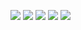 

<!-- ![](https://web.archive.org/web/20091018235734/http://www.geocities.com/johnv56/flameline.gif) -->
<!-- ![](https://web.archive.org/web/20090809090723/http://www.geocities.com/johnmaierperrycountyindiana/FlagUSWavePole.gif) -->
<!-- ![](https://web.archive.org/web/20090809090723/http://www.geocities.com/johnmaierperrycountyindiana/FlagUSWavePole.gif) -->
<!-- ![](https://web.archive.org/web/20090809090723/http://www.geocities.com/johnmaierperrycountyindiana/FlagUSWavePole.gif) -->
<!-- ![](https://web.archive.org/web/20090809090723/http://www.geocities.com/johnmaierperrycountyindiana/FlagUSWavePole.gif) -->
<!-- ![](https://web.archive.org/web/20090809090723/http://www.geocities.com/johnmaierperrycountyindiana/FlagUSWavePole.gif) -->
<!-- ![](https://web.archive.org/web/20090809090723/http://www.geocities.com/johnmaierperrycountyindiana/FlagUSWavePole.gif) -->
<!-- ![](https://web.archive.org/web/20090809090723/http://www.geocities.com/johnmaierperrycountyindiana/FlagUSWavePole.gif) -->
<!-- ![](https://web.archive.org/web/20090809090723/http://www.geocities.com/johnmaierperrycountyindiana/FlagUSWavePole.gif) -->
<!-- ![](https://web.archive.org/web/20090809090723/http://www.geocities.com/johnmaierperrycountyindiana/FlagUSWavePole.gif) -->
<!-- ![](https://web.archive.org/web/20090809090723/http://www.geocities.com/johnmaierperrycountyindiana/FlagUSWavePole.gif) -->
<!-- ![](https://web.archive.org/web/20090809090723/http://www.geocities.com/johnmaierperrycountyindiana/FlagUSWavePole.gif) -->
<!-- ![](https://web.archive.org/web/20090829171122im_/http://geocities.com/EnchantedForest/Cottage/9339/hello1.gif) -->
<!-- ![](https://web.archive.org/web/20090829192142im_/http://www.geocities.com/vis3_2003/welcome1.gif) -->
<!-- ![](https://web.archive.org/web/20090727212910im_/http://ar.geocities.com/santilandia2_com/welcome1.gif) -->
<!-- ![](https://web.archive.org/web/20091024094134im_/http://www.geocities.com/liquordepot1/welcome13d.gif) -->
![](https://web.archive.org/web/20090829203537im_/http://geocities.com/~robink/anihello.gif)
![](https://web.archive.org/web/20090821200606im_/http://geocities.com/SoHo/Atrium/3987/Hello.gif)
![](https://web.archive.org/web/20091026135109im_/http://uk.geocities.com/pentecostaluk/bearhello.gif)
![](https://web.archive.org/web/20090829143431im_/http://geocities.com/hellomisty/dove5.gif)
![](https://web.archive.org/web/20091026140310im_/http://geocities.com/jerseygalhello/ladyclap.gif)
<!-- ![](https://web.archive.org/web/20090829203353im_/http://geocities.com/Athens/Sparta/5915/hello.gif) -->
<!-- ![](https://web.archive.org/web/20090829200230im_/http://geocities.com/Athens/Sparta/5915/bar_bulbs.gif) -->
